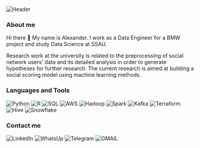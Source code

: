 <!-- ### Hi there 👋 -->
<!--
![Header](https://github.com/Alexieviri/Alexieviri/blob/main/assets/header.gif?raw=true)
-->
![Header](https://github.com/Alexieviri/Alexieviri/blob/main/assets/header_v3.gif?raw=true)
### About me

Hi there 👋 My name is Alexander. I work as a Data Engineer for a BMW project and study Data Science at SSAU. 

Research work at the university is related to the preprocessing of social network users' data and its detailed analysis in order to generate hypotheses for further research. The current research is aimed at building a social scoring model using machine learning methods.

### Languages and Tools
![Python](https://img.shields.io/badge/-Python-000000?style=social&logo=Python&logoColor=yellow&color=white)
![R](https://img.shields.io/badge/-R-000000?style=social&logo=R&logoColor=blue&color=white)
![SQL](https://img.shields.io/badge/-SQL-000000?style=social&logo=SQLite&logoColor=pink&color=white)
![AWS](https://img.shields.io/badge/-Amazon_AWS-000000?style=social&logo=amazon-aws&logoColor=orange&color=white)
![Hadoop](https://img.shields.io/badge/-Hadoop-000000?style=for-the-badge&logo=ApacheHadoop&logoColor=yellow&color=white)
![Spark](https://img.shields.io/badge/-Spark-000000?style=for-the-badge&logo=Apachespark&logoColor=red&color=white)
![Kafka](https://img.shields.io/badge/-Kafka-000000?style=for-the-badge&logo=ApacheKafka&logoColor=red&color=white)
![Terraform](https://img.shields.io/badge/-Terraform-000000?style=for-the-badge&logo=Terraform&logoColor=yellow&color=white)
![Hive](https://img.shields.io/badge/-Hive-000000?style=for-the-badge&logo=Hive&logoColor=purple&color=white)
![Snowflake](https://img.shields.io/badge/-Snowflake-000000?style=for-the-badge&logo=Snowflake&logoColor=blue&color=white)

### Contact me
![LinkedIn](https://img.shields.io/badge/-LinkedIN-000000?style=for-the-badge&logo=LinkedIn&logoColor=blue)
![WhatsUp](https://img.shields.io/badge/WhatsApp-000000?style=for-the-badge&logo=whatsapp&logoColor=25D366)
![Telegram](https://img.shields.io/badge/Telegram-000000?style=for-the-badge&logo=telegram&logoColor=white)
![GMAIL](https://img.shields.io/badge/Gmail-000000?style=for-the-badge&logo=gmail&logoColor=D14836)

<!-- ![Anurag's GitHub stats](https://github-readme-stats.vercel.app/api?username=alexieviri&hide=issues,prs&show_icons=true&theme=radical)
-->
<!--
**Alexieviri/Alexieviri** is a ✨ _special_ ✨ repository because its `README.md` (this file) appears on your GitHub profile.

Here are some ideas to get you started:

- 🔭 I’m currently working on ...
- 🌱 I’m currently learning ...
- 👯 I’m looking to collaborate on ...
- 🤔 I’m looking for help with ...
- 💬 Ask me about ...
- 📫 How to reach me: ...
- 😄 Pronouns: ...
- ⚡ Fun fact: ...
-->
